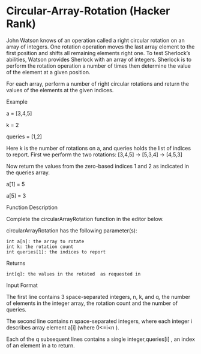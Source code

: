 # Circular-Array-Rotation (Hacker Rank)
John Watson knows of an operation called a right circular rotation on an array of integers. One rotation operation moves the last array element to the first position and shifts all remaining elements right one. To test Sherlock’s abilities, Watson provides Sherlock with an array of integers. Sherlock is to perform the rotation operation a number of times then determine the value of the element at a given position.

For each array, perform a number of right circular rotations and return the values of the elements at the given indices.

Example

a = [3,4,5]

k = 2

queries = [1,2]

Here k is the number of rotations on a, and queries holds the list of indices to report. First we perform the two rotations: [3,4,5] -> [5,3,4] -> [4,5,3] 

Now return the values from the zero-based indices 1 and 2 as indicated in the queries array.

a[1] = 5

a[5] = 3

Function Description

Complete the circularArrayRotation function in the editor below.

circularArrayRotation has the following parameter(s):

    int a[n]: the array to rotate
    int k: the rotation count
    int queries[1]: the indices to report

Returns

    int[q]: the values in the rotated  as requested in 

Input Format

The first line contains 3 space-separated integers, n, k, and q, the number of elements in the integer array, the rotation count and the number of queries.

The second line contains n space-separated integers, where each integer i describes array element  a[i] (where 0<=i<n ).

Each of the q subsequent lines contains a single integer,queries[i] , an index of an element in a to return.
